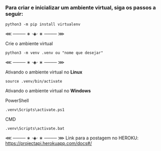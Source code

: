 ### Para criar e inicializar um ambiente virtual, siga os passos a seguir:

```
python3 -m pip install virtualenv
```

⋘ ──── ∗ ⋅◈⋅ ∗ ──── ⋙

Crie o ambiente virtual

```
python3 -m venv .venv ou "nome que desejar"
```
⋘ ──── ∗ ⋅◈⋅ ∗ ──── ⋙

Ativando o ambiente virtual no **Linux**

```
source .venv/bin/activate
```
Ativando o ambiente virtual no **Windows**

PowerShell

```
.venv\Scripts\activate.ps1
```

CMD
```
.venv\Scripts\activate.bat
```

⋘ ──── ∗ ⋅◈⋅ ∗ ──── ⋙
Link para a postagem no HEROKU: https://projectapi.herokuapp.com/docs#/
